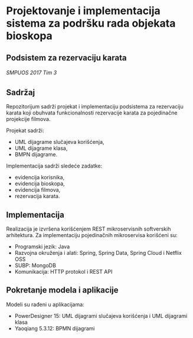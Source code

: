 # Projektovanje i implementacija sistema za podršku rada objekata bioskopa 
## Podsistem za rezervaciju karata
###### SMPUOS 2017 Tim 3

## Sadržaj
Repozitorijum sadrži projekat i implementaciju podsistema za rezervaciju karata koji obuhvata funkcionalnosti rezervacije karata za pojedinačne projekcije filmova.

Projekat sadrži:
- UML dijagrame slučajeva korišćenja,
- UML dijagrame klasa,
- BMPN dijagrame.

Implementacija sadrži sledeće zadatke:
- evidencija korisnika,
- evidencija bioskopa,
- evidencija filmova,
- rezervacija karata.

## Implementacija
Realizacija je izvršena korišćenjem REST mikroservisnih softverskih arhitektura. Za implementaciju pojedinačnih mikroservisa korišćeni su:
- Programski jezik: Java
- Razvojna okruženja i alati: Spring, Spring Data, Spring Cloud i Netflix OSS
- SUBP: MongoDB
- Komunikacija: HTTP protokol i REST API

## Pokretanje modela i aplikacije
Modeli su rađeni u aplikacijama:
- PowerDesigner 15: UML dijagrami slučajeva korišćenja i UML dijagrami klasa
- Yaoqiang 5.3.12: BPMN dijagrami

